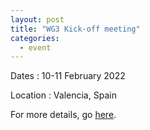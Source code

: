 ```yaml
---
layout: post
title: "WG3 Kick-off meeting"
categories:
  - event
---
```


Dates
:	10-11 February 2022

Location
:	Valencia, Spain

For more details, go [here](https://europroofnet.github.io/wg3-meeting1/).
